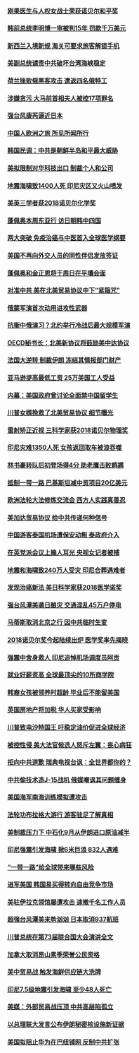 #### [刚果医生与人权女战士荣获诺贝尔和平奖](../pages/nsc418/n10763082.md?t=10051231) 

#### [韩前总统李明博一审被判15年 罚款千万美元](../pages/nsc418/n10762822.md?t=10051231) 

#### [新西兰入境新规 海关可要求旅客解锁手机](../pages/nsc418/n10762852.md?t=10051231) 

#### [美副总统谴责中共破坏台湾海峡稳定](../pages/nsc418/n10761433.md?t=10051231) 

#### [荷兰挫败俄黑客攻击 遣返四名俄特工](../pages/nsc418/n10760997.md?t=10051231) 

#### [涉嫌贪污 大马前首相夫人被控17项罪名](../pages/nsc418/n10760600.md?t=10051231) 

#### [强台风康芮逼近日本](../pages/nsc418/n10760088.md?t=10051231) 

#### [中国人欧洲之旅 所见所闻所行](../pages/nsc418/n10754227.md?t=10051231) 

#### [韩国民调：中共是朝鲜半岛和平最大威胁](../pages/nsc418/n10758812.md?t=10051231) 

#### [美拟限制对华科技出口 制裁个人和公司](../pages/nsc418/n10758676.md?t=10051231) 

#### [地震海啸致1400人死 印尼灾区又火山喷发](../pages/nsc418/n10758655.md?t=10051231) 

#### [美英三学者获2018诺贝尔化学奖](../pages/nsc418/n10758250.md?t=10051231) 

#### [蓬佩奥本周东亚行 访日朝韩中四国](../pages/nsc418/n10757819.md?t=10051231) 

#### [两大突破 免疫治癌与中医首入全球医学纲要](../pages/nsc418/n10757153.md?t=10051231) 

#### [美国不再向外交人员的同性伴侣发放签证](../pages/nsc418/n10756972.md?t=10051231) 

#### [蓬佩奥和金正恩将于周日在平壤会面](../pages/nsc418/n10756821.md?t=10051231) 

#### [对准中共 美在北美贸易协议中下“紧箍咒”](../pages/nsc418/n10756876.md?t=10051231) 

#### [俄蒙军演首次动用进攻性武器](../pages/nsc418/n10756836.md?t=10051231) 

#### [抗衡中俄演习？北约举行冷战后最大规模军演](../pages/nsc418/n10756682.md?t=10051231) 

#### [OECD秘书长：北美新协议将鼓励美中达协议](../pages/nsc418/n10756498.md?t=10051231) 

#### [法国大逆转 制裁伊朗 冻结其情报部门财产](../pages/nsc418/n10756287.md?t=10051231) 

#### [亚马逊提高最低工资 25万美国工人受益](../pages/nsc418/n10756248.md?t=10051231) 

#### [内幕：美国政府曾讨论全面禁中国留学生](../pages/nsc418/n10756116.md?t=10051231) 

#### [川普女婿挽救了北美贸易协议 细节曝光](../pages/nsc418/n10756114.md?t=10051231) 

#### [雷射矫正近视 三科学家获2018诺贝尔物理奖](../pages/nsc418/n10755796.md?t=10051231) 

#### [印尼灾难1350人死 女孩返回取车被浪吞噬](../pages/nsc418/n10755562.md?t=10051231) 

#### [林书豪转队后初登场得4分 助老鹰击败鹈鹕](../pages/nsc418/n10755398.md?t=10051231) 

#### [抵制一带一路 巴基斯坦减中资项目20亿美元](../pages/nsc418/n10754852.md?t=10051231) 

#### [欧洲法轮大法修炼交流会 西方人实践真善忍](../pages/nsc418/n10753531.md?t=10051231) 

#### [美加达贸易协议 给中共传递何种信号](../pages/nsc418/n10754031.md?t=10051231) 

#### [中国游客泰国机场遭保安动粗 泰政府介入](../pages/nsc418/n10754049.md?t=10051231) 

#### [在英党派会议上搧人耳光 央视女记者被捕](../pages/nsc418/n10753976.md?t=10051231) 

#### [地震和海啸致240万人受灾 印尼合葬遇难者](../pages/nsc418/n10753947.md?t=10051231) 

#### [发现治癌新法 美日科学家获2018医学诺奖](../pages/nsc418/n10753580.md?t=10051231) 

#### [强台风潭美袭日酿灾 交通混乱45万户停电](../pages/nsc418/n10753512.md?t=10051231) 

#### [马蒂斯取消北京之行 因中共临时生变](../pages/nsc418/n10753298.md?t=10051231) 

#### [2018诺贝尔奖今起陆续出炉 医学奖率先揭晓](../pages/nsc418/n10753118.md?t=10051231) 

#### [强震中舍身救人 印尼追悼机场调度员阿贡](../pages/nsc418/n10752506.md?t=10051231) 

#### [就业好薪资高 全球最顶尖的10所商学院](../pages/nsc418/n10752631.md?t=10051231) 

#### [韩裔女孩被领养时超龄 毕业后不能留美国](../pages/nsc418/n10752626.md?t=10051231) 

#### [英国房地产将加税 华人买家受影响](../pages/nsc418/n10751736.md?t=10051231) 

#### [川普致电沙特国王 吁稳定油价促进全球经济](../pages/nsc418/n10751523.md?t=10051231) 

#### [被控性侵 美大法官候选人怒斥左翼：丧心病狂](../pages/nsc418/n10751230.md?t=10051231) 

#### [拒向中共道歉 瑞典电视台讽：全世界都你的？](../pages/nsc418/n10750912.md?t=10051231) 

#### [中共偷技术造J-15战机 俄媒嘲讽其问题缠身](../pages/nsc418/n10747129.md?t=10051231) 

#### [美国海军南海训练模拟遭攻击](../pages/nsc418/n10750478.md?t=10051231) 

#### [法轮功布拉格大游行 游客驻足了解真相](../pages/nsc418/n10749360.md?t=10051231) 

#### [美制裁压力下 中石化9月从伊朗进口原油减半](../pages/nsc418/n10750277.md?t=10051231) 

#### [印尼强震引发海啸 掀6米巨浪 832人遇难](../pages/nsc418/n10750394.md?t=10051231) 

#### [“一带一路”给全球带来哪些风险](../pages/nsc418/n10742788.md?t=10051231) 

#### [进军美国 韩国易买得转向自由竞争市场](../pages/nsc418/n10749943.md?t=10051231) 

#### [美驻伊拉克领馆屡遭攻击 速撤千名工作人员](../pages/nsc418/n10749876.md?t=10051231) 

#### [超强台风潭美来势汹汹 日本取消937航班](../pages/nsc418/n10749367.md?t=10051231) 

#### [川普总统在第73届联合国大会演讲全文](../pages/nsc418/n10749015.md?t=10051231) 

#### [加拿大取消昂山素季荣誉公民资格](../pages/nsc418/n10748982.md?t=10051231) 

#### [美中贸易战 触发海鲜供应链大洗牌](../pages/nsc418/n10749136.md?t=10051231) 

#### [印尼7.5级地震引发海啸 至少48人死亡](../pages/nsc418/n10748646.md?t=10051231) 

#### [美媒：外部贸易战压顶 中共高层陷孤立](../pages/nsc418/n10748592.md?t=10051231) 

#### [以总理联大发言公布伊朗秘密核设施新证据](../pages/nsc418/n10747225.md?t=10051231) 

#### [美国拟阻止华为在巴纽铺网 反制中共扩张](../pages/nsc418/n10747804.md?t=10051231) 

